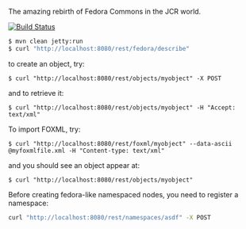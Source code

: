 The amazing rebirth of Fedora Commons in the JCR world.

[![Build
Status](https://travis-ci.org/futures/ff-modeshape-prototype.png?branch=master)](undefined)

```bash
$ mvn clean jetty:run
$ curl "http://localhost:8080/rest/fedora/describe"
```
to create an object, try:

```
$ curl "http://localhost:8080/rest/objects/myobject" -X POST
```
and to retrieve it:

```
$ curl "http://localhost:8080/rest/objects/myobject" -H "Accept: text/xml"
```

To import FOXML, try:
```
$ curl "http://localhost:8080/rest/foxml/myobject" --data-ascii @myfoxmlfile.xml -H "Content-type: text/xml"
```
and you should see an object appear at:
```
$ curl "http://localhost:8080/rest/objects/myobject"
```

Before creating fedora-like namespaced nodes, you need to register a namespace:

```bash
curl "http://localhost:8080/rest/namespaces/asdf" -X POST
```
